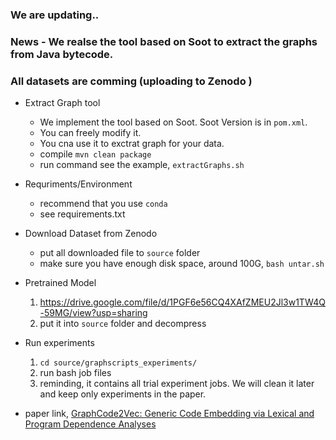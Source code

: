 ### We are updating..
### News - We realse the tool based on Soot to extract the graphs from Java bytecode.
### All datasets are comming (uploading to Zenodo )

- Extract Graph tool
  - We implement the tool based on Soot. Soot Version is in `pom.xml`.
  - You can freely modify it.
  - You cna use it to exctrat graph for your data.
  - compile `mvn clean package`
  - run command see the example, `extractGraphs.sh`
- Requriments/Environment
  - recommend that you use `conda`
  - see  requirements.txt
- Download Dataset from Zenodo
  - put all downloaded file to `source` folder
  - make sure you have enough disk space, around 100G, `bash untar.sh`
  
- Pretrained Model
  1. https://drive.google.com/file/d/1PGF6e56CQ4XAfZMEU2Jl3w1TW4Q-59MG/view?usp=sharing
  2. put it into `source` folder and decompress

- Run experiments
  1. `cd source/graphscripts_experiments/`
  2. run bash job files
  3. reminding, it contains all trial experiment jobs. We will clean it later and keep only experiments in the paper.

- paper link, [GraphCode2Vec: Generic Code Embedding via Lexical and Program Dependence Analyses](https://arxiv.org/abs/2112.01218)

